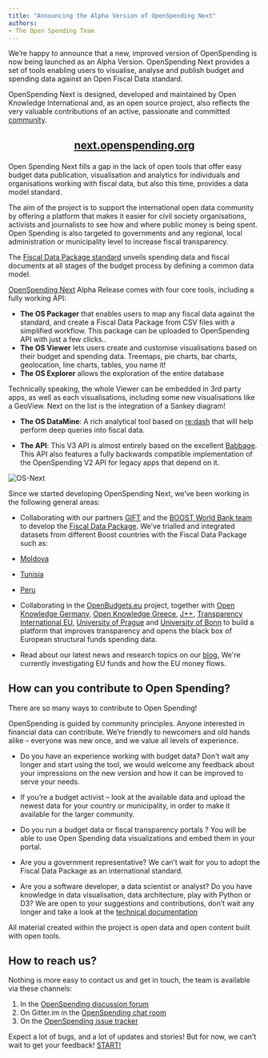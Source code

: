 ```yaml
---
title: "Announcing the Alpha Version of OpenSpending Next"
authors:
- The Open Spending Team
---
```


We’re happy to announce that a new, improved version of OpenSpending is now being launched as an Alpha Version. OpenSpending Next provides a set of tools enabling users to visualise, analyse and publish budget and spending data against an Open Fiscal Data standard.

OpenSpending Next is designed, developed and maintained by Open Knowledge International and, as an open source project, also reflects the very valuable contributions of an active, passionate and committed [community](http://community.openspending.org/next/).

## <p align="center">[next.openspending.org](http://next.openspending.org)</p>

Open Spending Next fills a gap in the lack of open tools that offer easy budget data publication, visualisation and analytics for individuals and organisations working with fiscal data, but also this time, provides a data model standard.

The aim of the project is to support the international open data community by offering a platform that makes it easier for civil society organisations, activists and journalists to see how and where public money is being spent. Open Spending is also targeted to governments and any regional, local administration or municipality level to increase fiscal transparency.

The [Fiscal Data Package standard](http://fiscal.dataprotocols.org/spec/) unveils spending data and fiscal documents at all stages of the budget process by defining a common data model.

[OpenSpending Next](http://next.openspending.org/) Alpha Release comes with four core tools, including a fully working API:

* **The OS Packager** that enables users to map any fiscal data against the standard, and create a Fiscal Data Package from CSV files with a simplified workflow. This package can be  uploaded to OpenSpending API with just a few clicks..
* **The OS Viewer** lets users create and customise visualisations based on their budget and spending data. Treemaps, pie charts, bar charts, geolocation, line charts, tables, you name it!
* **The OS Explorer** allows the exploration of the entire database

Technically speaking, the whole Viewer can be embedded in 3rd party apps, as well as each visualisations, including some new visualisations like a GeoView. Next on the list is the integration of a Sankey diagram!

* **The OS DataMine**: A rich analytical tool based on [re:dash](http://redash.io/) that will help perform deep queries into fiscal data.

* **The API**: This V3 API is almost entirely based on the excellent [Babbage](https://github.com/openspending/babbage). This API also features a fully backwards compatible implementation of the OpenSpending V2 API for legacy apps that depend on it.

![OS-Next](https://blog.okfn.org/wp-content/uploads/2016/06/Capture-d’écran-2016-06-13-à-17.40.16-1024x626.png)

Since we started developing OpenSpending Next, we’ve been working in the following general areas:

* Collaborating with our partners [GIFT](http://www.fiscaltransparency.net/) and the [BOOST World Bank team](http://wbi.worldbank.org/boost/boost-initiative) to develop the [Fiscal Data Package](http://fiscal.dataprotocols.org/spec/). We’ve trialled and integrated datasets from different Boost countries with the Fiscal Data Package such as:
* [Moldova](http://next.openspending.org/viewer/boost:boost-moldova-2005-2014?measure=adjusted.sum&order=adjusted.sum%7Cdesc&visualizations%5B%5D=Treemap&groups%5B%5D=location_2.location)
* [Tunisia](http://next.openspending.org/viewer/boost:boost-tunisia-2008-2014?measure=PAYE.sum&order=PAYE.sum%7Cdesc&visualizations%5B%5D=Treemap&groups%5B%5D=administrative_classification_2.ADMIN1&rows%5B%5D=activity_2.PROG&columns%5B%5D=date_2.YEAR)
* [Peru](http://next.openspending.org/viewer/boost:boost-peru-2012-2014?measure=Executed.sum&order=Executed.sum%7Cdesc&visualizations%5B%5D=Treemap&groups%5B%5D=functional_classification_2.Function1&rows%5B%5D=activity_Program1.Program1&columns%5B%5D=date_2.Year)


* Collaborating in the [OpenBudgets.eu](http://openbudgets.eu/) project, together with [Open Knowledge Germany](https://okfn.de/), [Open Knowledge Greece](http://okfn.gr/), [J++](http://www.jplusplus.org/en), [Transparency International EU](http://www.transparencyinternational.eu/), [University of Prague](http://www.vse.cz/) and [University of Bonn](https://www.uni-bonn.de/) to build a platform that improves transparency and opens the black box of European structural funds spending data. 
- Read about our latest news and research topics on our [blog.](http://openbudgets.eu/blog/)
We're currently investigating EU funds and how the EU money flows.

## How can you contribute to Open Spending?

There are so many ways to contribute to Open Spending!

OpenSpending is guided by community principles. Anyone interested in financial data can contribute. We’re friendly to newcomers and old hands alike – everyone was new once, and we value all levels of experience.

* Do you have an experience working with budget data? Don’t wait any longer and start using the tool, we would welcome any feedback about your impressions on the new version and how it can be improved to serve your needs.

* If you’re a budget activist – look at the available data and upload the newest data for your country or municipality, in order to make it available for the larger community.

* Do you run a budget data or fiscal transparency portals ?  You will be able to use Open Spending data visualizations and embed them in your portal.

* Are you a government representative? We can’t wait for you to adopt the Fiscal Data Package as an international standard.

* Are you a software developer, a data scientist or analyst? Do you have knowledge in data visualisation, data architecture, play with Python or D3? We are open to your suggestions and contributions, don’t wait any longer and take a look at the [technical documentation](http://docs.openspending.org/en/latest/developers) 

All material created within the project is open data and open content built with open tools.

## How to reach us?
Nothing is more easy to contact us and get in touch, the team is available via these channels:

1. In the [OpenSpending discussion forum](https://discuss.okfn.org/c/openspending)
2. On Gitter.im in the [OpenSpending chat room](https://gitter.im/openspending/chat)
3. On the [OpenSpending issue tracker](https://github.com/openspending/openspending/issues)

Expect a lot of bugs, and a lot of updates and stories!  But for now, we can’t wait to get your feedback! [START!](http://next.openspending.org/) 
